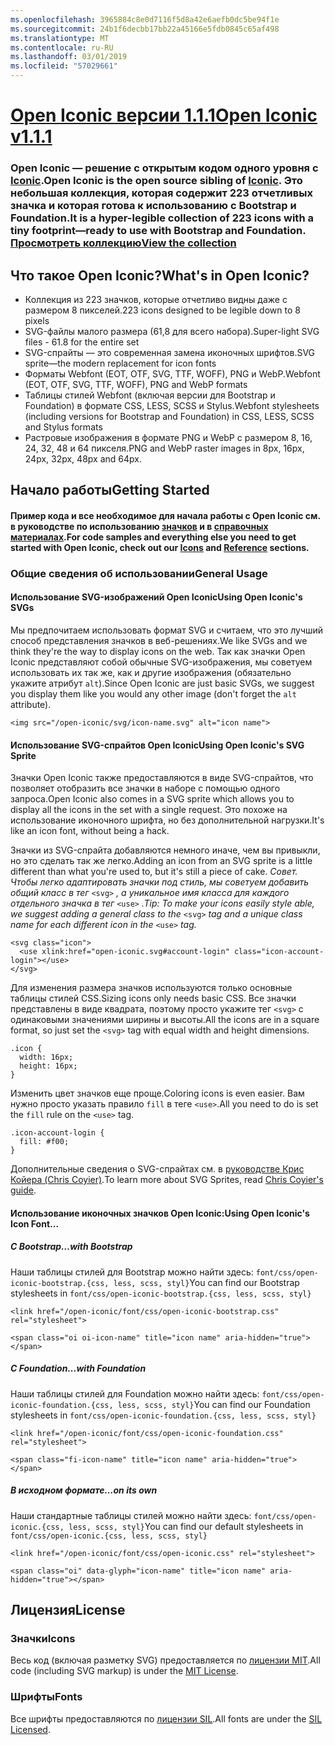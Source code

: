 ```yaml
---
ms.openlocfilehash: 3965884c8e0d7116f5d8a42e6aefb0dc5be94f1e
ms.sourcegitcommit: 24b1f6decbb17bb22a45166e5fdb0845c65af498
ms.translationtype: MT
ms.contentlocale: ru-RU
ms.lasthandoff: 03/01/2019
ms.locfileid: "57029661"
---
```

<a name="open-iconic-v111httpuseiconiccomopen"></a>[<span data-ttu-id="0564d-101">Open Iconic версии 1.1.1</span><span class="sxs-lookup"><span data-stu-id="0564d-101">Open Iconic v1.1.1</span></span>](http://useiconic.com/open)
===========

### <a name="open-iconic-is-the-open-source-sibling-of-iconichttpuseiconiccom-it-is-a-hyper-legible-collection-of-223-icons-with-a-tiny-footprintmdashready-to-use-with-bootstrap-and-foundation-view-the-collectionhttpuseiconiccomopenicons"></a><span data-ttu-id="0564d-102">Open Iconic — решение с открытым кодом одного уровня с [Iconic](http://useiconic.com).</span><span class="sxs-lookup"><span data-stu-id="0564d-102">Open Iconic is the open source sibling of [Iconic](http://useiconic.com).</span></span> <span data-ttu-id="0564d-103">Это небольшая коллекция, которая содержит 223 отчетливых значка и которая готова к использованию с Bootstrap и Foundation.</span><span class="sxs-lookup"><span data-stu-id="0564d-103">It is a hyper-legible collection of 223 icons with a tiny footprint&mdash;ready to use with Bootstrap and Foundation.</span></span> [<span data-ttu-id="0564d-104">Просмотреть коллекцию</span><span class="sxs-lookup"><span data-stu-id="0564d-104">View the collection</span></span>](http://useiconic.com/open#icons)



## <a name="whats-in-open-iconic"></a><span data-ttu-id="0564d-105">Что такое Open Iconic?</span><span class="sxs-lookup"><span data-stu-id="0564d-105">What's in Open Iconic?</span></span>

* <span data-ttu-id="0564d-106">Коллекция из 223 значков, которые отчетливо видны даже с размером 8 пикселей.</span><span class="sxs-lookup"><span data-stu-id="0564d-106">223 icons designed to be legible down to 8 pixels</span></span>
* <span data-ttu-id="0564d-107">SVG-файлы малого размера (61,8 для всего набора).</span><span class="sxs-lookup"><span data-stu-id="0564d-107">Super-light SVG files - 61.8 for the entire set</span></span> 
* <span data-ttu-id="0564d-108">SVG-спрайты &mdash; это современная замена иконочных шрифтов.</span><span class="sxs-lookup"><span data-stu-id="0564d-108">SVG sprite&mdash;the modern replacement for icon fonts</span></span>
* <span data-ttu-id="0564d-109">Форматы Webfont (EOT, OTF, SVG, TTF, WOFF), PNG и WebP.</span><span class="sxs-lookup"><span data-stu-id="0564d-109">Webfont (EOT, OTF, SVG, TTF, WOFF), PNG and WebP formats</span></span>
* <span data-ttu-id="0564d-110">Таблицы стилей Webfont (включая версии для Bootstrap и Foundation) в формате CSS, LESS, SCSS и Stylus.</span><span class="sxs-lookup"><span data-stu-id="0564d-110">Webfont stylesheets (including versions for Bootstrap and Foundation) in CSS, LESS, SCSS and Stylus formats</span></span>
* <span data-ttu-id="0564d-111">Растровые изображения в формате PNG и WebP с размером 8, 16, 24, 32, 48 и 64 пикселя.</span><span class="sxs-lookup"><span data-stu-id="0564d-111">PNG and WebP raster images in 8px, 16px, 24px, 32px, 48px and 64px.</span></span>


## <a name="getting-started"></a><span data-ttu-id="0564d-112">Начало работы</span><span class="sxs-lookup"><span data-stu-id="0564d-112">Getting Started</span></span>

#### <a name="for-code-samples-and-everything-else-you-need-to-get-started-with-open-iconic-check-out-our-iconshttpuseiconiccomopenicons-and-referencehttpuseiconiccomopenreference-sections"></a><span data-ttu-id="0564d-113">Пример кода и все необходимое для начала работы с Open Iconic см. в руководстве по использованию [значков](http://useiconic.com/open#icons) и в [справочных материалах](http://useiconic.com/open#reference).</span><span class="sxs-lookup"><span data-stu-id="0564d-113">For code samples and everything else you need to get started with Open Iconic, check out our [Icons](http://useiconic.com/open#icons) and [Reference](http://useiconic.com/open#reference) sections.</span></span>

### <a name="general-usage"></a><span data-ttu-id="0564d-114">Общие сведения об использовании</span><span class="sxs-lookup"><span data-stu-id="0564d-114">General Usage</span></span>

#### <a name="using-open-iconics-svgs"></a><span data-ttu-id="0564d-115">Использование SVG-изображений Open Iconic</span><span class="sxs-lookup"><span data-stu-id="0564d-115">Using Open Iconic's SVGs</span></span>

<span data-ttu-id="0564d-116">Мы предпочитаем использовать формат SVG и считаем, что это лучший способ представления значков в веб-решениях.</span><span class="sxs-lookup"><span data-stu-id="0564d-116">We like SVGs and we think they're the way to display icons on the web.</span></span> <span data-ttu-id="0564d-117">Так как значки Open Iconic представляют собой обычные SVG-изображения, мы советуем использовать их так же, как и другие изображения (обязательно укажите атрибут `alt`).</span><span class="sxs-lookup"><span data-stu-id="0564d-117">Since Open Iconic are just basic SVGs, we suggest you display them like you would any other image (don't forget the `alt` attribute).</span></span>

```
<img src="/open-iconic/svg/icon-name.svg" alt="icon name">
```

#### <a name="using-open-iconics-svg-sprite"></a><span data-ttu-id="0564d-118">Использование SVG-спрайтов Open Iconic</span><span class="sxs-lookup"><span data-stu-id="0564d-118">Using Open Iconic's SVG Sprite</span></span>

<span data-ttu-id="0564d-119">Значки Open Iconic также предоставляются в виде SVG-спрайтов, что позволяет отобразить все значки в наборе с помощью одного запроса.</span><span class="sxs-lookup"><span data-stu-id="0564d-119">Open Iconic also comes in a SVG sprite which allows you to display all the icons in the set with a single request.</span></span> <span data-ttu-id="0564d-120">Это похоже на использование иконочного шрифта, но без дополнительной нагрузки.</span><span class="sxs-lookup"><span data-stu-id="0564d-120">It's like an icon font, without being a hack.</span></span>

<span data-ttu-id="0564d-121">Значки из SVG-спрайта добавляются немного иначе, чем вы привыкли, но это сделать так же легко.</span><span class="sxs-lookup"><span data-stu-id="0564d-121">Adding an icon from an SVG sprite is a little different than what you're used to, but it's still a piece of cake.</span></span> <span data-ttu-id="0564d-122">*Совет. Чтобы легко адаптировать значки под стиль, мы советуем добавить общий класс в тег*  `<svg>` *, а уникальное имя класса для каждого отдельного значка в тег* `<use>` *.*</span><span class="sxs-lookup"><span data-stu-id="0564d-122">*Tip: To make your icons easily style able, we suggest adding a general class to the* `<svg>` *tag and a unique class name for each different icon in the* `<use>` *tag.*</span></span>  

```
<svg class="icon">
  <use xlink:href="open-iconic.svg#account-login" class="icon-account-login"></use>
</svg>
```

<span data-ttu-id="0564d-123">Для изменения размера значков используются только основные таблицы стилей CSS.</span><span class="sxs-lookup"><span data-stu-id="0564d-123">Sizing icons only needs basic CSS.</span></span> <span data-ttu-id="0564d-124">Все значки представлены в виде квадрата, поэтому просто укажите тег `<svg>` с одинаковыми значениями ширины и высоты.</span><span class="sxs-lookup"><span data-stu-id="0564d-124">All the icons are in a square format, so just set the `<svg>` tag with equal width and height dimensions.</span></span>

```
.icon {
  width: 16px;
  height: 16px;
}
```

<span data-ttu-id="0564d-125">Изменить цвет значков еще проще.</span><span class="sxs-lookup"><span data-stu-id="0564d-125">Coloring icons is even easier.</span></span> <span data-ttu-id="0564d-126">Вам нужно просто указать правило `fill` в теге `<use>`.</span><span class="sxs-lookup"><span data-stu-id="0564d-126">All you need to do is set the `fill` rule on the `<use>` tag.</span></span>

```
.icon-account-login {
  fill: #f00;
}
```

<span data-ttu-id="0564d-127">Дополнительные сведения о SVG-спрайтах см. в [руководстве Крис Койера (Chris Coyier)](http://css-tricks.com/svg-sprites-use-better-icon-fonts/).</span><span class="sxs-lookup"><span data-stu-id="0564d-127">To learn more about SVG Sprites, read [Chris Coyier's guide](http://css-tricks.com/svg-sprites-use-better-icon-fonts/).</span></span>

#### <a name="using-open-iconics-icon-font"></a><span data-ttu-id="0564d-128">Использование иконочных значков Open Iconic:</span><span class="sxs-lookup"><span data-stu-id="0564d-128">Using Open Iconic's Icon Font...</span></span>


##### <a name="with-bootstrap"></a><span data-ttu-id="0564d-129">С Bootstrap</span><span class="sxs-lookup"><span data-stu-id="0564d-129">…with Bootstrap</span></span>

<span data-ttu-id="0564d-130">Наши таблицы стилей для Bootstrap можно найти здесь: `font/css/open-iconic-bootstrap.{css, less, scss, styl}`</span><span class="sxs-lookup"><span data-stu-id="0564d-130">You can find our Bootstrap stylesheets in `font/css/open-iconic-bootstrap.{css, less, scss, styl}`</span></span>


```
<link href="/open-iconic/font/css/open-iconic-bootstrap.css" rel="stylesheet">
```


```
<span class="oi oi-icon-name" title="icon name" aria-hidden="true"></span>
```

##### <a name="with-foundation"></a><span data-ttu-id="0564d-131">С Foundation</span><span class="sxs-lookup"><span data-stu-id="0564d-131">…with Foundation</span></span>

<span data-ttu-id="0564d-132">Наши таблицы стилей для Foundation можно найти здесь: `font/css/open-iconic-foundation.{css, less, scss, styl}`</span><span class="sxs-lookup"><span data-stu-id="0564d-132">You can find our Foundation stylesheets in `font/css/open-iconic-foundation.{css, less, scss, styl}`</span></span>

```
<link href="/open-iconic/font/css/open-iconic-foundation.css" rel="stylesheet">
```


```
<span class="fi-icon-name" title="icon name" aria-hidden="true"></span>
```

##### <a name="on-its-own"></a><span data-ttu-id="0564d-133">В исходном формате</span><span class="sxs-lookup"><span data-stu-id="0564d-133">…on its own</span></span>

<span data-ttu-id="0564d-134">Наши стандартные таблицы стилей можно найти здесь: `font/css/open-iconic.{css, less, scss, styl}`</span><span class="sxs-lookup"><span data-stu-id="0564d-134">You can find our default stylesheets in `font/css/open-iconic.{css, less, scss, styl}`</span></span>

```
<link href="/open-iconic/font/css/open-iconic.css" rel="stylesheet">
```

```
<span class="oi" data-glyph="icon-name" title="icon name" aria-hidden="true"></span>
```


## <a name="license"></a><span data-ttu-id="0564d-135">Лицензия</span><span class="sxs-lookup"><span data-stu-id="0564d-135">License</span></span>

### <a name="icons"></a><span data-ttu-id="0564d-136">Значки</span><span class="sxs-lookup"><span data-stu-id="0564d-136">Icons</span></span>

<span data-ttu-id="0564d-137">Весь код (включая разметку SVG) предоставляется по [лицензии MIT](http://opensource.org/licenses/MIT).</span><span class="sxs-lookup"><span data-stu-id="0564d-137">All code (including SVG markup) is under the [MIT License](http://opensource.org/licenses/MIT).</span></span>

### <a name="fonts"></a><span data-ttu-id="0564d-138">Шрифты</span><span class="sxs-lookup"><span data-stu-id="0564d-138">Fonts</span></span>

<span data-ttu-id="0564d-139">Все шрифты предоставляются по [лицензии SIL](http://scripts.sil.org/cms/scripts/page.php?item_id=OFL_web).</span><span class="sxs-lookup"><span data-stu-id="0564d-139">All fonts are under the [SIL Licensed](http://scripts.sil.org/cms/scripts/page.php?item_id=OFL_web).</span></span>
